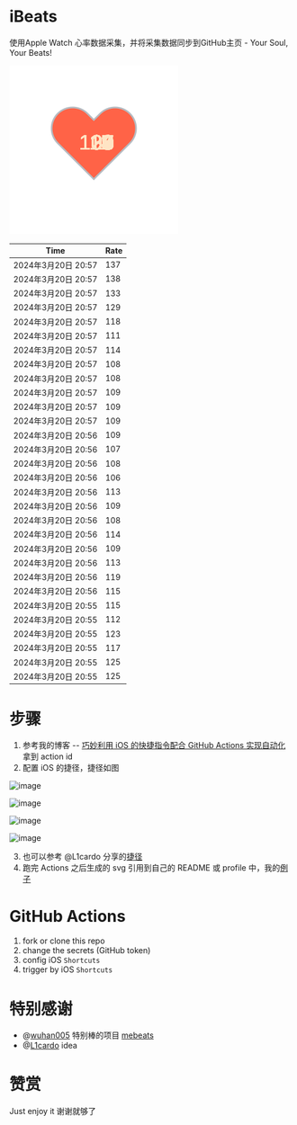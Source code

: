 # iBeats
使用Apple Watch 心率数据采集，并将采集数据同步到GitHub主页 - Your Soul, Your Beats!

![](./files/heart.svg)

<!--START_SECTION:my_heart_rate-->
| Time | Rate | 
 | ---- | ---- | 
| 2024年3月20日 20:57 | 137 |
| 2024年3月20日 20:57 | 138 |
| 2024年3月20日 20:57 | 133 |
| 2024年3月20日 20:57 | 129 |
| 2024年3月20日 20:57 | 118 |
| 2024年3月20日 20:57 | 111 |
| 2024年3月20日 20:57 | 114 |
| 2024年3月20日 20:57 | 108 |
| 2024年3月20日 20:57 | 108 |
| 2024年3月20日 20:57 | 109 |
| 2024年3月20日 20:57 | 109 |
| 2024年3月20日 20:57 | 109 |
| 2024年3月20日 20:56 | 109 |
| 2024年3月20日 20:56 | 107 |
| 2024年3月20日 20:56 | 108 |
| 2024年3月20日 20:56 | 106 |
| 2024年3月20日 20:56 | 113 |
| 2024年3月20日 20:56 | 109 |
| 2024年3月20日 20:56 | 108 |
| 2024年3月20日 20:56 | 114 |
| 2024年3月20日 20:56 | 109 |
| 2024年3月20日 20:56 | 113 |
| 2024年3月20日 20:56 | 119 |
| 2024年3月20日 20:56 | 115 |
| 2024年3月20日 20:55 | 115 |
| 2024年3月20日 20:55 | 112 |
| 2024年3月20日 20:55 | 123 |
| 2024年3月20日 20:55 | 117 |
| 2024年3月20日 20:55 | 125 |
| 2024年3月20日 20:55 | 125 |

<!--END_SECTION:my_heart_rate-->

# 步骤
1. 参考我的博客 -- [巧妙利用 iOS 的快捷指令配合 GitHub Actions 实现自动化](https://github.com/yihong0618/gitblog/issues/198) 拿到 action id
2. 配置 iOS 的捷径，捷径如图

![image](https://user-images.githubusercontent.com/15976103/122154218-0db0b480-ce97-11eb-93bb-5aec07c558dc.png)

![image](https://user-images.githubusercontent.com/15976103/122154236-186b4980-ce97-11eb-8e4b-70551a0391ae.png)

![image](https://user-images.githubusercontent.com/15976103/122154268-2d47dd00-ce97-11eb-902e-3acf292265a9.png)

![image](https://user-images.githubusercontent.com/15976103/122174055-fa144680-ceb4-11eb-9be2-3eb83cd516f7.png)

3. 也可以参考 @L1cardo 分享的[捷径](https://www.icloud.com/shortcuts/6ab6047b459c41ad822ad6b94b1c03d4)
4. 跑完 Actions 之后生成的 svg 引用到自己的 README 或 profile 中，我的[例子](https://github.com/yihong0618) 

# GitHub Actions

1. fork or clone this repo
2. change the secrets (GitHub token)
3. config iOS `Shortcuts` 
4. trigger by iOS `Shortcuts`

# 特别感谢
- @[wuhan005](https://github.com/wuhan005) 特别棒的项目 [mebeats](https://github.com/wuhan005/mebeats)
- @[L1cardo](https://github.com/L1cardo) idea

# 赞赏
Just enjoy it
谢谢就够了
